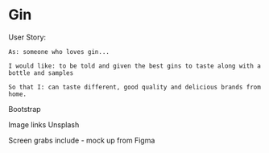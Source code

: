 # Gin

User Story: 

    As: someone who loves gin...

    I would like: to be told and given the best gins to taste along with a bottle and samples 

    So that I: can taste different, good quality and delicious brands from home.

Bootstrap

Image links
Unsplash

Screen grabs 
include - mock up from Figma